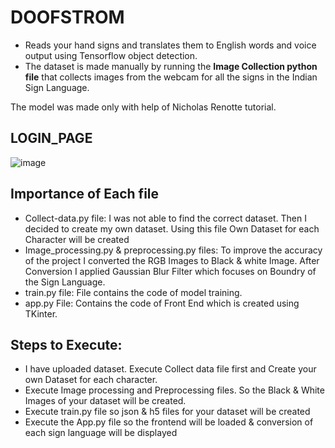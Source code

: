 # DOOFSTROM

* Reads your hand signs and translates them to English words and voice output using Tensorflow object detection.<br/>
* The dataset is made manually by running the **Image Collection python file** that collects images from the webcam for all the signs in the Indian Sign Language. 

The model was made only with help of Nicholas Renotte tutorial.

## LOGIN_PAGE

![image](https://user-images.githubusercontent.com/115984518/198564084-e8e66894-c800-4ab3-be65-cc8e0ec5634b.png)

## Importance of Each file

* Collect-data.py file: I was not able to find the correct dataset. Then I decided to create my own dataset. Using this file Own Dataset for each Character will be created
* Image_processing.py & preprocessing.py files: To improve the accuracy of the project I converted the RGB Images to Black & white Image. After Conversion I applied Gaussian Blur Filter which focuses on Boundry of the Sign Language.
* train.py file: File contains the code of model training.
* app.py File: Contains the code of Front End which is created using TKinter.

## Steps to Execute:
* I have uploaded dataset. Execute Collect data file first and Create your own Dataset for each character.
* Execute Image processing and Preprocessing files. So the Black & White Images of your dataset will be created.
* Execute train.py file so json & h5 files for your dataset will be created
* Execute the App.py file so the frontend will be loaded & conversion of each sign language will be displayed

